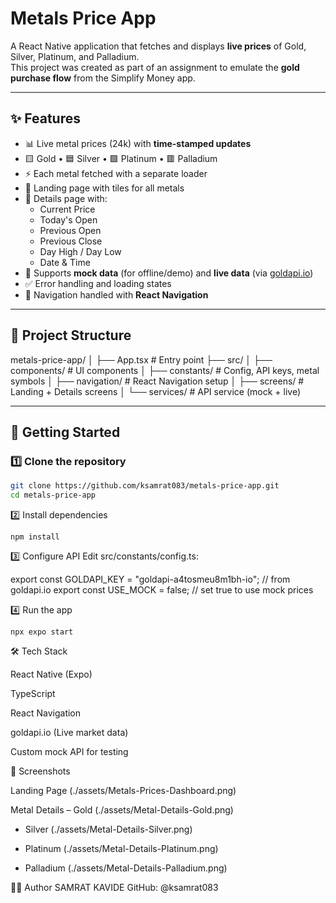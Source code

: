 # Metals Price App

A React Native application that fetches and displays **live prices** of Gold, Silver, Platinum, and Palladium.  
This project was created as part of an assignment to emulate the **gold purchase flow** from the Simplify Money app.

---

## ✨ Features

- 📊 Live metal prices (24k) with **time-stamped updates**
- 🟨 Gold • 🟦 Silver • 🟩 Platinum • 🟥 Palladium
- ⚡ Each metal fetched with a separate loader
- 📱 Landing page with tiles for all metals
- 🔎 Details page with:
  - Current Price  
  - Today's Open  
  - Previous Open  
  - Previous Close  
  - Day High / Day Low  
  - Date & Time  
- 🔄 Supports **mock data** (for offline/demo) and **live data** (via [goldapi.io](https://www.goldapi.io/))
- ✅ Error handling and loading states
- 🧭 Navigation handled with **React Navigation**

---

## 📂 Project Structure

metals-price-app/
│
├── App.tsx # Entry point
├── src/
│ ├── components/ # UI components
│ ├── constants/ # Config, API keys, metal symbols
│ ├── navigation/ # React Navigation setup
│ ├── screens/ # Landing + Details screens
│ └── services/ # API service (mock + live)


---

## 🚀 Getting Started

### 1️⃣ Clone the repository
```bash
git clone https://github.com/ksamrat083/metals-price-app.git
cd metals-price-app
```

2️⃣ Install dependencies
```
npm install
```

3️⃣ Configure API
Edit src/constants/config.ts:

export const GOLDAPI_KEY = "goldapi-a4tosmeu8m1bh-io"; // from goldapi.io
export const USE_MOCK = false; // set true to use mock prices

4️⃣ Run the app
```
npx expo start
```

🛠 Tech Stack

React Native
 (Expo)

TypeScript

React Navigation

goldapi.io
 (Live market data)

Custom mock API for testing

📸 Screenshots

Landing Page 
(./assets/Metals-Prices-Dashboard.png)

Metal Details 
– Gold 
(./assets/Metal-Details-Gold.png)

- Silver 
(./assets/Metal-Details-Silver.png)

- Platinum 
(./assets/Metal-Details-Platinum.png)

- Palladium 
(./assets/Metal-Details-Palladium.png)

👨‍💻 Author
SAMRAT KAVIDE
GitHub: @ksamrat083
